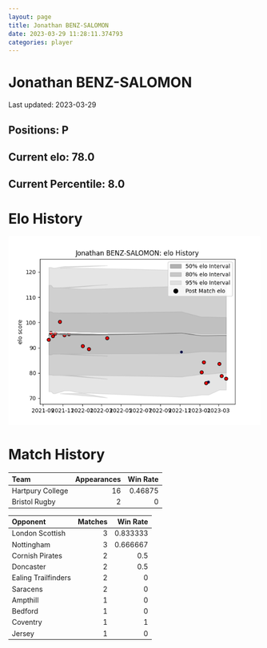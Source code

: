 ```yaml
---  
layout: page  
title: Jonathan BENZ-SALOMON  
date: 2023-03-29 11:28:11.374793  
categories: player  
---
```

# Jonathan BENZ-SALOMON


Last updated: 2023-03-29
## Positions: P

## Current elo: 78.0

## Current Percentile: 8.0

# Elo History


![elo history](history_JonathanBENZ-SALOMON.png)
# Match History


| Team             |   Appearances |   Win Rate |
|:-----------------|--------------:|-----------:|
| Hartpury College |            16 |    0.46875 |
| Bristol Rugby    |             2 |    0       |

| Opponent            |   Matches |   Win Rate |
|:--------------------|----------:|-----------:|
| London Scottish     |         3 |   0.833333 |
| Nottingham          |         3 |   0.666667 |
| Cornish Pirates     |         2 |   0.5      |
| Doncaster           |         2 |   0.5      |
| Ealing Trailfinders |         2 |   0        |
| Saracens            |         2 |   0        |
| Ampthill            |         1 |   0        |
| Bedford             |         1 |   0        |
| Coventry            |         1 |   1        |
| Jersey              |         1 |   0        |